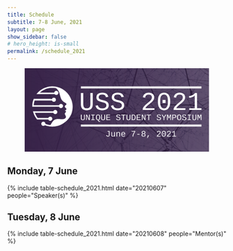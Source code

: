 ```yaml
---
title: Schedule
subtitle: 7-8 June, 2021
layout: page
show_sidebar: false
# hero_height: is-small
permalink: /schedule_2021
---
```


<section class="hero is-primary">
  <div class="hero-body">
    <figure class="image is-5by2">
      <img src="assets/img/USS2021/banner-1-v1.png" alt="{{'USS21'}}">
    </figure>
  </div>
</section>

## Monday, 7 June

{% include table-schedule_2021.html date="20210607" people="Speaker(s)" %}

## Tuesday, 8 June

{% include table-schedule_2021.html date="20210608" people="Mentor(s)" %}
